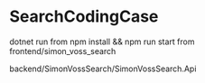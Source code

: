 # SearchCodingCase
dotnet run from
npm install && npm run start from frontend/simon_voss_search

backend/SimonVossSearch/SimonVossSearch.Api

